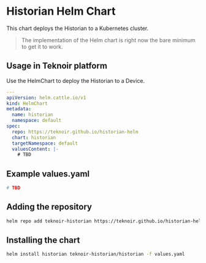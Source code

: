 # Historian Helm Chart

This chart deploys the Historian to a Kubernetes cluster.

> The implementation of the Helm chart is right now the bare minimum to get it to work.

## Usage in Teknoir platform
Use the HelmChart to deploy the Historian to a Device.

```yaml
---
apiVersion: helm.cattle.io/v1
kind: HelmChart
metadata:
  name: historian
  namespace: default
spec:
  repo: https://teknoir.github.io/historian-helm
  chart: historian
  targetNamespace: default
  valuesContent: |-
    # TBD
```

## Example values.yaml

```yaml
# TBD
```

## Adding the repository

```bash
helm repo add teknoir-historian https://teknoir.github.io/historian-helm/
```

## Installing the chart

```bash
helm install historian teknoir-historian/historian -f values.yaml
```